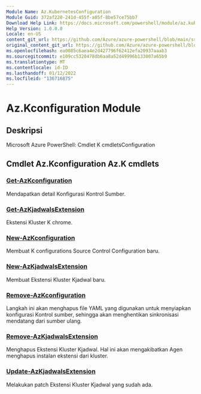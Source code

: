 ```yaml
---
Module Name: Az.KubernetesConfiguration
Module Guid: 372af220-241d-455f-a85f-8be57ce75bb7
Download Help Link: https://docs.microsoft.com/powershell/module/az.kubernetesconfiguration
Help Version: 1.0.0.0
Locale: en-US
content_git_url: https://github.com/Azure/azure-powershell/blob/main/src/KubernetesConfiguration/help/Az.KubernetesConfiguration.md
original_content_git_url: https://github.com/Azure/azure-powershell/blob/main/src/KubernetesConfiguration/help/Az.KubernetesConfiguration.md
ms.openlocfilehash: ea0085c6aea4e2d427796f62412efa20937aaab3
ms.sourcegitcommit: e109cc5320478db6aa8a52d49996b133007a65b9
ms.translationtype: MT
ms.contentlocale: id-ID
ms.lasthandoff: 01/12/2022
ms.locfileid: "136716875"
---
```

# Az.Kconfiguration Module
## Deskripsi
Microsoft Azure PowerShell: Cmdlet K cmdletsConfiguration

## Cmdlet Az.Kconfiguration Az.K cmdlets
### [Get-AzKconfiguration](Get-AzKubernetesConfiguration.md)
Mendapatkan detail Konfigurasi Kontrol Sumber.

### [Get-AzKjadwalsExtension](Get-AzKubernetesExtension.md)
Ekstensi Kluster K chrome.

### [New-AzKconfiguration](New-AzKubernetesConfiguration.md)
Membuat K configurations Source Control Configuration baru.

### [New-AzKjadwalsExtension](New-AzKubernetesExtension.md)
Membuat Ekstensi Kluster Kjadwal baru.

### [Remove-AzKconfiguration](Remove-AzKubernetesConfiguration.md)
Langkah ini akan menghapus file YAML yang digunakan untuk menyiapkan konfigurasi Kontrol sumber, sehingga akan menghentikan sinkronisasi mendatang dari sumber ulang.

### [Remove-AzKjadwalsExtension](Remove-AzKubernetesExtension.md)
Menghapus Ekstensi Kluster Kjadwal.
Hal ini akan mengakibatkan Agen menghapus instalan ekstensi dari kluster.

### [Update-AzKjadwalsExtension](Update-AzKubernetesExtension.md)
Melakukan patch Ekstensi Kluster Kjadwal yang sudah ada.

